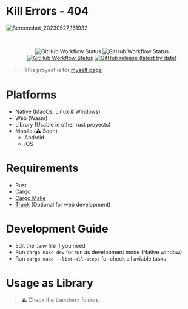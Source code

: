 # Kill Errors - 404
![Screenshot_20230527_161932](https://github.com/SergioRibera/game_kill_errors/assets/56278796/3b6a9811-d1a1-4783-a052-18a233515971)

</br>
<p align="center">
	<img alt="GitHub Workflow Status" src="https://img.shields.io/github/actions/workflow/status/SergioRibera/game_kill_errors/ci.yml?label=ci&style=flat-square">
	<img alt="GitHub Workflow Status" src="https://img.shields.io/github/actions/workflow/status/SergioRibera/game_kill_errors/build.yml?label=Build%20Native&style=flat-square">
	<a href="https://sergioribera.github.io/game_kill_errors"><img alt="GitHub Workflow Status" src="https://img.shields.io/github/actions/workflow/status/SergioRibera/game_kill_errors/release-gh-pages.yml?label=Build%20Web&style=flat-square"></a>
    <a href="https://github.com/SergioRibera/game_kill_errors/releases"><img alt="GitHub release (latest by date)" src="https://img.shields.io/github/v/release/SergioRibera/game_kill_errors?label=download&style=flat-square"></a>
</p>

> ℹ️ This proyect is for [myself page](https://sergioribera.github.io/game_kill_errors)

# Platforms
- Native (MacOs, Linux & Windows)
- Web (Wasm)
- Library (Usable in other rust proyects)
- Mobile (⚠️ Soon)
  - Android
  - iOS

# Requirements
- Rust
- Cargo
- [Cargo Make](https://github.com/sagiegurari/cargo-make)
- [Trunk](https://trunkrs.dev) (Optional for web development)

# Development Guide
- Edit the `.env` file if you need
- Run `cargo make dev` for run as development mode (Native window)
- Run `cargo make --list-all-steps` for check all aviable tasks

# Usage as Library
> ⚠️ Check the `launchers` folders
